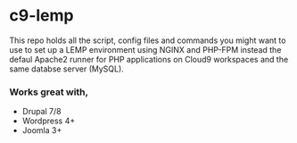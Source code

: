 # c9-lemp

This repo holds all the script, config files and commands you might want to use to set up a LEMP environment using NGINX and PHP-FPM instead the defaul Apache2 runner for PHP applications on Cloud9 workspaces and the same databse server (MySQL).

### Works great with,
* Drupal 7/8
* Wordpress 4+
* Joomla 3+
